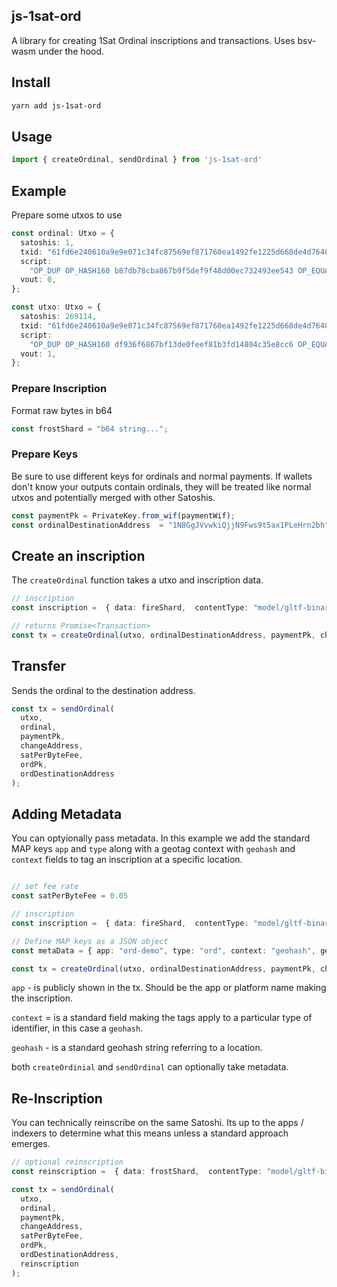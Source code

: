 ## js-1sat-ord

A library for creating 1Sat Ordinal inscriptions and transactions. Uses bsv-wasm under the hood.

## Install

```bash
yarn add js-1sat-ord
```

## Usage

```ts
import { createOrdinal, sendOrdinal } from 'js-1sat-ord'
```

## Example

Prepare some utxos to use

```ts
const ordinal: Utxo = {
  satoshis: 1,
  txid: "61fd6e240610a9e9e071c34fc87569ef871760ea1492fe1225d668de4d76407e",
  script:
    "OP_DUP OP_HASH160 b87db78cba867b9f5def9f48d00ec732493ee543 OP_EQUALVERIFY OP_CHECKSIG",
  vout: 0,
};

const utxo: Utxo = {
  satoshis: 269114,
  txid: "61fd6e240610a9e9e071c34fc87569ef871760ea1492fe1225d668de4d76407e",
  script:
    "OP_DUP OP_HASH160 df936f6867bf13de0feef81b3fd14804c35e8cc6 OP_EQUALVERIFY OP_CHECKSIG",
  vout: 1,
};
```

### Prepare Inscription

Format raw bytes in b64

```ts
const frostShard = "b64 string...";
```

### Prepare Keys

Be sure to use different keys for ordinals and normal payments. If wallets don't know your outputs contain ordinals, they will be treated like normal utxos and potentially merged with other Satoshis.

```ts
const paymentPk = PrivateKey.from_wif(paymentWif);
const ordinalDestinationAddress  = "1N8GgJVvwkiQjjN9Fws9t5ax1PLeHrn2bh";
```

## Create an inscription

The `createOrdinal` function takes a utxo and inscription data.

```ts
// inscription
const inscription =  { data: fireShard,  contentType: "model/gltf-binary"}

// returns Promise<Transaction>
const tx = createOrdinal(utxo, ordinalDestinationAddress, paymentPk, changeAddress, satPerByteFee, inscription);
```

## Transfer

Sends the ordinal to the destination address.

```ts
const tx = sendOrdinal(
  utxo,
  ordinal,
  paymentPk,
  changeAddress,
  satPerByteFee,
  ordPk,
  ordDestinationAddress
);
```

## Adding Metadata

You can optyionally pass metadata. In this example we add the standard MAP keys `app` and `type` along with a geotag context with `geohash` and `context` fields to tag an inscription at a specific location.

```ts

// set fee rate
const satPerByteFee = 0.05

// inscription
const inscription =  { data: fireShard,  contentType: "model/gltf-binary" }

// Define MAP keys as a JSON object
const metaData = { app: "ord-demo", type: "ord", context: "geohash", geohash: "dree547h7" }

const tx = createOrdinal(utxo, ordinalDestinationAddress, paymentPk, changeAddress, satPerByteFee, inscription, metaData);
```

`app` - is publicly shown in the tx. Should be the app or platform name making the inscription.

`context` = is a standard field making the tags apply to a particular type of identifier, in this case a `geohash`.

`geohash` - is a standard geohash string referring to a location.

both `createOrdinial` and `sendOrdinal` can optionally take metadata.

## Re-Inscription

You can technically reinscribe on the same Satoshi. Its up to the apps / indexers to determine what this means unless a standard approach emerges.

```ts
// optional reinscription
const reinscription =  { data: frostShard,  contentType: "model/gltf-binary" }

const tx = sendOrdinal(
  utxo,
  ordinal,
  paymentPk,
  changeAddress,
  satPerByteFee,
  ordPk,
  ordDestinationAddress,
  reinscription
);
```
